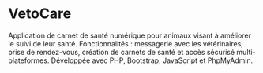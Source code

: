 # VetoCare
Application de carnet de santé numérique pour animaux visant à améliorer le suivi de leur santé. Fonctionnalités : messagerie avec les vétérinaires, prise de rendez-vous, création de carnets de santé et accès sécurisé multi-plateformes. Développée avec PHP, Bootstrap, JavaScript et PhpMyAdmin.
